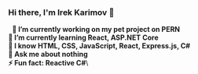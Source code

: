 ### Hi there, I'm Irek Karimov 👋

&nbsp;
**🔭 I’m currently working on my pet project on PERN**\
**🌱 I’m currently learning React, ASP.NET Core**\
**📖 I know HTML, CSS, JavaScript, React, Express.js, C#**\
**💬 Ask me about nothing**\
**⚡ Fun fact: Reactive C#**\

